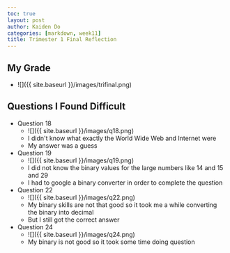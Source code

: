 ```yaml
---
toc: true
layout: post
author: Kaiden Do
categories: [markdown, week11]
title: Trimester 1 Final Reflection
---
```


## My Grade
- ![]({{ site.baseurl }}/images/trifinal.png)

## Questions I Found Difficult
- Question 18
    - ![]({{ site.baseurl }}/images/q18.png)
    - I didn't know what exactly the World Wide Web and Internet were
    - My answer was a guess
- Question 19
    - ![]({{ site.baseurl }}/images/q19.png)
    - I did not know the binary values for the large numbers like 14 and 15 and 29
    - I had to google a binary converter in order to complete the question
- Question 22
    - ![]({{ site.baseurl }}/images/q22.png)
    - My binary skills are not that good so it took me a while converting the binary into decimal
    - But I still got the correct answer
- Question 24
    - ![]({{ site.baseurl }}/images/q24.png)
    - My binary is not good so it took some time doing question